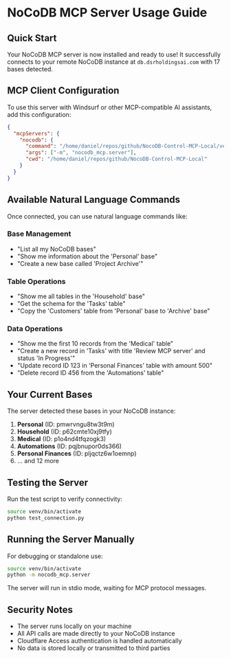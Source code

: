 # NoCoDB MCP Server Usage Guide

## Quick Start

Your NoCoDB MCP server is now installed and ready to use! It successfully connects to your remote NoCoDB instance at `db.dsrholdingsai.com` with 17 bases detected.

## MCP Client Configuration

To use this server with Windsurf or other MCP-compatible AI assistants, add this configuration:

```json
{
  "mcpServers": {
    "nocodb": {
      "command": "/home/daniel/repos/github/NocoDB-Control-MCP-Local/venv/bin/python",
      "args": ["-m", "nocodb_mcp.server"],
      "cwd": "/home/daniel/repos/github/NocoDB-Control-MCP-Local"
    }
  }
}
```

## Available Natural Language Commands

Once connected, you can use natural language commands like:

### Base Management
- "List all my NoCoDB bases"
- "Show me information about the 'Personal' base"
- "Create a new base called 'Project Archive'"

### Table Operations
- "Show me all tables in the 'Household' base"
- "Get the schema for the 'Tasks' table"
- "Copy the 'Customers' table from 'Personal' base to 'Archive' base"

### Data Operations
- "Show me the first 10 records from the 'Medical' table"
- "Create a new record in 'Tasks' with title 'Review MCP server' and status 'In Progress'"
- "Update record ID 123 in 'Personal Finances' table with amount 500"
- "Delete record ID 456 from the 'Automations' table"

## Your Current Bases

The server detected these bases in your NoCoDB instance:
1. **Personal** (ID: pmwrvngu8tw3t9m)
2. **Household** (ID: p62cmte10xj9tfy)
3. **Medical** (ID: p1o4nd4tfqzogk3)
4. **Automations** (ID: pqjbnupor0ds366)
5. **Personal Finances** (ID: pljqctz6w1oemnp)
6. ... and 12 more

## Testing the Server

Run the test script to verify connectivity:
```bash
source venv/bin/activate
python test_connection.py
```

## Running the Server Manually

For debugging or standalone use:
```bash
source venv/bin/activate
python -m nocodb_mcp.server
```

The server will run in stdio mode, waiting for MCP protocol messages.

## Security Notes

- The server runs locally on your machine
- All API calls are made directly to your NoCoDB instance
- Cloudflare Access authentication is handled automatically
- No data is stored locally or transmitted to third parties
